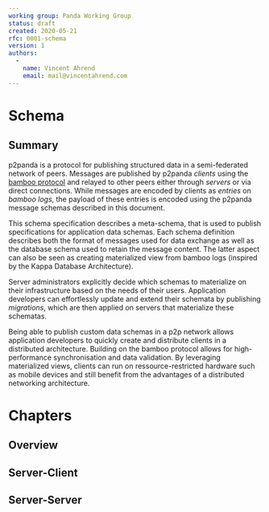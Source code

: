 ```yaml
---
working group: Panda Working Group
status: draft
created: 2020-05-21
rfc: 0001-schema
version: 1
authors:
  -
    name: Vincent Ahrend
    email: mail@vincentahrend.com
---
```


# Schema

## Summary

p2panda is a protocol for publishing structured data in a semi-federated network of peers. Messages are published by p2panda *clients* using the [bamboo protocol](https://github.com/AljoschaMeyer/bamboo) and relayed to other peers either through *servers* or via direct connections. While messages are encoded by clients as *entries* on *bamboo logs*, the payload of these entries is encoded using the p2panda message schemas described in this document.

This schema specification describes a meta-schema, that is used to publish specifications for application data schemas. Each schema definition describes both the format of messages used for data exchange as well as the database schema used to retain the message content. The latter aspect can also be seen as creating materialized view from bamboo logs (inspired by the Kappa Database Architecture).

Server administrators explicitly decide which schemas to materialize on their infrastructure based on the needs of their users. Application developers can effortlessly update and extend their schemata by publishing *migrations*, which are then applied on servers that materialize these schematas.

Being able to publish custom data schemas in a p2p network allows application developers to quickly create and distribute clients in a distributed architecture. Building on the bamboo protocol allows for high-performance synchronisation and data validation. By leveraging materialized views, clients can run on ressource-restricted hardware such as mobile devices and still benefit from the advantages of a distributed networking architecture.

# Chapters

## Overview

## Server-Client

## Server-Server
